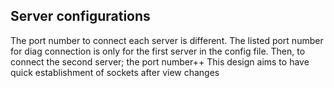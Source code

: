 ## Server configurations
The port number to connect each server is different.
The listed port number for diag connection is only for the first server in the config file.
Then, to connect the second server; the port number++
This design aims to have quick establishment of sockets after view changes
